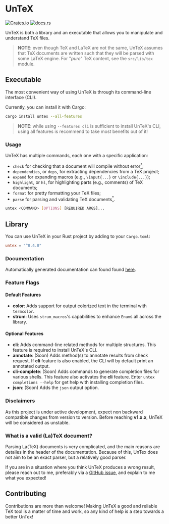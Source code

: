 # UnTeX

[![Crates.io](https://img.shields.io/crates/v/untex)](https://crates.io/crates/untex)
[![docs.rs](https://img.shields.io/docsrs/untex)](https://docs.rs/untex)

UnTeX is both a library and an executable that allows you to manipulate and understand TeX files.

> **NOTE**: even though TeX and LaTeX are not the same, UnTeX assumes that TeX documents are written such that they will be parsed with some LaTeX engine. For "*pure*" TeX content, see the `src/lib/tex` module.

## Executable

The most convenient way of using UnTeX is through its command-line interface (CLI).

Currently, you can install it with Cargo:

```bash
cargo install untex --all-features
```

> **NOTE**: while using `--features cli` is sufficient to install UnTeX's CLI, using all features is recommend to take most benefits out of it!

### Usage

UnTeX has multiple commands, each one with a specific application:

* `check` for checking that a document will compile without error[$^*$](#disclaimers);
* `dependendies`, or `deps`, for extracting dependencies from a TeX project;
* `expand` for expanding macros (e.g., `\input{...}` or `\include{...}`);
* `highlight`, or `hl`, for highlighting parts (e.g., comments) of TeX documents;
* `format` for pretty formatting your TeX files;
* `parse` for parsing and validating TeX documents[$^*$](#disclaimers).


```bash
untex <COMMAND> [OPTIONS] [REQUIRED ARGS]...
```

## Library

You can use UnTeX in your Rust project by adding to your `Cargo.toml`:
```toml
untex = "^0.4.0"
```

### Documentation

Automatically generated documentation can found found [here](https://docs.rs/untex).

### Feature Flags

#### Default Features

- **color**: Adds support for output colorized text in the terminal with `termcolor`.
- **strum**: Uses `strum_macros`'s capabilities to enhance `Enum`s all across the library.

#### Optional Features

- **cli**: Adds command-line related methods for multiple structures. This feature is required to install UnTeX's CLI.
- **annotate**: (Soon) Adds method(s) to annotate results from check request. If **cli** feature is also enabled, the CLI will by default print an annotated output.
- **cli-complete**: (Soon) Adds commands to generate completion files for various shells. This feature also activates the **cli** feature. Enter `untex completions --help` for get help with installing completion files.
- **json**: (Soon) Adds the `json` output option.

### Disclaimers

As this project is under active development, expect non backward compatible changes from version to version. Before reaching **v1.x.x**, UnTeX will be considered as unstable.

### What is a valid (La)TeX document?

Parsing La(TeX) documents is very complicated, and the main reasons are detailes in the header of the documentation. Because of this, UnTex does not aim to be an exact parser, but a relatively good parser.

If you are in a situation where you think UnTeX produces a wrong result, please reach out to me, preferably via a [GitHub issue](https://github.com/jeertmans/untex/issues), and explain to me what you expected!

## Contributing

Contributions are more than welcome! Making UnTeX a good and reliable TeX tool is a matter of time and work, so any kind of help is a step towards a better UnTex!
